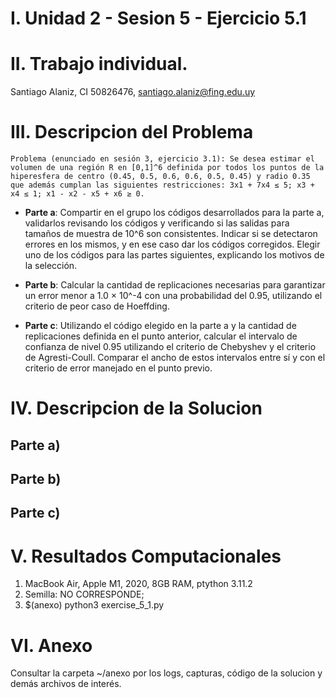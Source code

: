 # I. Unidad 2 - Sesion 5 -  Ejercicio 5.1

# II. Trabajo individual.

Santiago Alaniz, CI 50826476, santiago.alaniz@fing.edu.uy

# III. Descripcion del Problema
```
Problema (enunciado en sesión 3, ejercicio 3.1): Se desea estimar el volumen de una región R en [0,1]^6 definida por todos los puntos de la hiperesfera de centro (0.45, 0.5, 0.6, 0.6, 0.5, 0.45) y radio 0.35 que además cumplan las siguientes restricciones: 3x1 + 7x4 ≤ 5; x3 + x4 ≤ 1; x1 - x2 - x5 + x6 ≥ 0.
```
- **Parte a**: Compartir en el grupo los códigos desarrollados para la parte a, validarlos revisando los códigos y verificando si las salidas para tamaños de muestra de 10^6 son consistentes. Indicar si se detectaron errores en los mismos, y en ese caso dar los códigos corregidos. Elegir uno de los códigos para las partes siguientes, explicando los motivos de la selección.

- **Parte b**: Calcular la cantidad de replicaciones necesarias para garantizar un error menor a 1.0 × 10^-4 con una probabilidad del 0.95, utilizando el criterio de peor caso de Hoeffding.

- **Parte c**: Utilizando el código elegido en la parte a y la cantidad de replicaciones definida en el punto anterior, calcular el intervalo de confianza de nivel 0.95 utilizando el criterio de Chebyshev y el criterio de Agresti-Coull. Comparar el ancho de estos intervalos entre sí y con el criterio de error manejado en el punto previo.

# IV. Descripcion de la Solucion

## Parte a)

## Parte b)

## Parte c)

# V. Resultados Computacionales

1. MacBook Air, Apple M1, 2020, 8GB RAM, ptython 3.11.2
2. Semilla: NO CORRESPONDE;
3. $(anexo) python3 exercise_5_1.py

# VI. Anexo

Consultar la carpeta ~/anexo por los logs, capturas, código de la solucion y demás archivos de interés.
